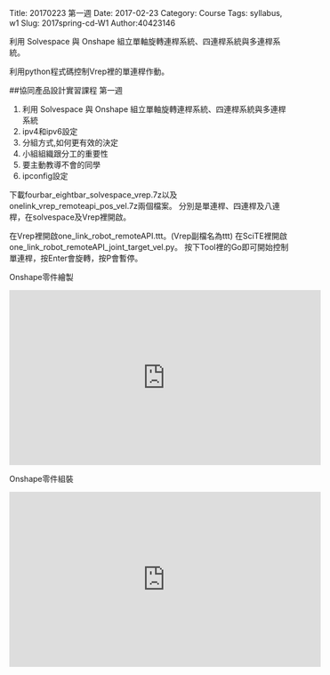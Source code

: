 Title: 20170223 第一週
Date: 2017-02-23
Category: Course
Tags: syllabus, w1
Slug: 2017spring-cd-W1
Author:40423146

利用 Solvespace 與 Onshape 組立單軸旋轉連桿系統、四連桿系統與多連桿系統。

利用python程式碼控制Vrep裡的單連桿作動。

<!-- PELICAN_END_SUMMARY -->

##協同產品設計實習課程 第一週

1. 利用 Solvespace 與 Onshape 組立單軸旋轉連桿系統、四連桿系統與多連桿系統
2. ipv4和ipv6設定 
3. 分組方式,如何更有效的決定 
4. 小組組織跟分工的重要性 
5. 要主動教導不會的同學 
6. ipconfig設定

下載fourbar_eightbar_solvespace_vrep.7z以及onelink_vrep_remoteapi_pos_vel.7z兩個檔案。
分別是單連桿、四連桿及八連桿，在solvespace及Vrep裡開啟。

在Vrep裡開啟one_link_robot_remoteAPI.ttt。(Vrep副檔名為ttt)
在SciTE裡開啟one_link_robot_remoteAPI_joint_target_vel.py。
按下Tool裡的Go即可開始控制單連桿，按Enter會旋轉，按P會暫停。


Onshape零件繪製
<iframe width="560" height="315" src="https://www.youtube.com/embed/fpQ7Dlqomwk" frameborder="0" allowfullscreen></iframe>

Onshape零件組裝
<iframe width="560" height="315" src="https://www.youtube.com/embed/bOZeNMrcTr0" frameborder="0" allowfullscreen></iframe>